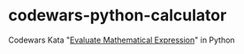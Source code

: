 # codewars-python-calculator
Codewars Kata "[Evaluate Mathematical Expression](https://www.codewars.com/kata/52a78825cdfc2cfc87000005)" in Python

